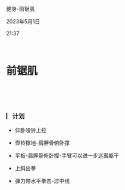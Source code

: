 健身-前锯肌

2023年5月1日

21:37

 

**前锯肌**
==========

![](../../../../assets/006_健身-前锯肌_000.png)

![](../../../../assets/006_健身-前锯肌_000.png)

### **▏​计划**

-   仰卧哑铃上拉

-   壶铃撑地-肩胛骨俯卧撑

-   平板-肩胛骨俯卧撑-手臂可以进一步远离躯干

-   上斜出拳

-   弹力带水平拳击-过中线
